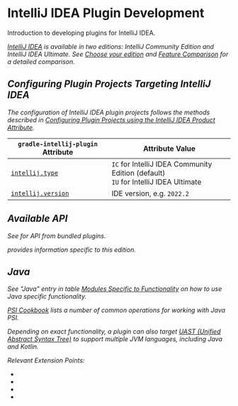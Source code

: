 <!-- Copyright 2000-2023 JetBrains s.r.o. and contributors. Use of this source code is governed by the Apache 2.0 license. -->

# IntelliJ IDEA Plugin Development

<link-summary>Introduction to developing plugins for IntelliJ IDEA.</link-summary>

<var name="productID" value="idea"/>
<var name="marketplaceProductID" value="idea_ce"/>
<include from="snippets.md" element-id="jetbrainsIDE_TLDR"/>

[IntelliJ IDEA](https://www.jetbrains.com/idea/) is available in two editions: IntelliJ Community Edition and IntelliJ IDEA Ultimate.
<snippet id="idea_editions">
See [Choose your edition](https://www.jetbrains.com/idea/features/#choose-your-edition) and [Feature Comparison](https://www.jetbrains.com/products/compare/?product=idea&product=idea-ce) for a detailed comparison.
</snippet>

## Configuring Plugin Projects Targeting IntelliJ IDEA

The configuration of IntelliJ IDEA plugin projects follows the methods described in [Configuring Plugin Projects using the IntelliJ IDEA Product Attribute](dev_alternate_products.md#configuring-plugin-projects-using-the-intellij-idea-product-attribute).

| `gradle-intellij-plugin` Attribute                                               | Attribute Value                                                                         |
|----------------------------------------------------------------------------------|-----------------------------------------------------------------------------------------|
| [`intellij.type`](tools_gradle_intellij_plugin.md#intellij-extension-type)       | `IC` for IntelliJ IDEA Community Edition (default)<br/> `IU` for IntelliJ IDEA Ultimate |
| [`intellij.version`](tools_gradle_intellij_plugin.md#intellij-extension-version) | IDE version, e.g. `2022.2`                                                              |

## Available API

See [](extension_point_list.md#intellij-community-plugins) for API from bundled plugins.

[](idea_ultimate.md) provides information specific to this edition.

## Java

See "Java" entry in table [Modules Specific to Functionality](plugin_compatibility.md#modules-specific-to-functionality) on how to use Java specific functionality.

[PSI Cookbook](psi_cookbook.md#java-specific) lists a number of common operations for working with Java PSI.

Depending on exact functionality, a plugin can also target [UAST (Unified Abstract Syntax Tree)](uast.md) to support multiple JVM languages, including Java and Kotlin.

Relevant Extension Points:

- [](extension_point_list.md#javaanalysispluginxml)
- [](extension_point_list.md#javaindexingpluginxml)
- [](extension_point_list.md#javapluginxml)
- [](extension_point_list.md#javapsipluginxml)
